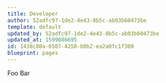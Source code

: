 ```yaml
---
title: Developer
author: 52adfc97-1de2-4e43-8b5c-ab03b60473be
template: default
updated_by: 52adfc97-1de2-4e43-8b5c-ab03b60473be
updated_at: 1599086695
id: 1438c80a-6507-4258-b0b2-ea2a0fc1f300
blueprint: pages
---
```

Foo Bar